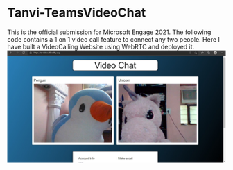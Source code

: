 # Tanvi-TeamsVideoChat
This is the official submission for Microsoft Engage 2021. The following code contains a 1 on 1 video call feature to connect any two people.
Here I have built a VideoCalling Website using WebRTC and deployed it.
![alt text](https://github.com/tanvishahani/Tanvi-TeamsVideoChat/blob/main/Images/WhatsApp%20Image%202021-07-11%20at%203.00.19%20PM.jpeg)

